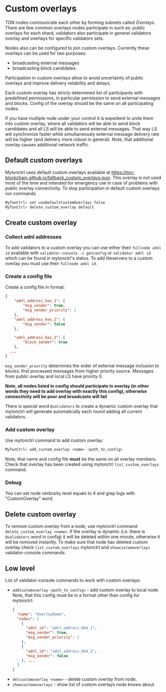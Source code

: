 # Custom overlays

TON nodes communicate each other by forming subnets called _Overlays_. There are few common overlays nodes participate in such as: public overlays for each shard, validators also participate in general validators overlay and overlays for specific validators sets.

Nodes also can be configured to join custom overlays.
Currently these overlays can be used for two purposes:

- broadcasting external messages
- broadcasting block candidates.

Participation in custom overlays allow to avoid uncertainty of public overlays and improve delivery reliability and delays.

Each custom overlay has stricty determined list of participants with predefined permissions, in particular permission to send external messages and blocks. Config of the overlay should be the same on all participating nodes.

If you have multiple node under your control it is expedient to unite them into custom overlay, where all validators will be able to send block candidates and all LS will be able to send external messages. That way LS will synchronize faster while simultaneously external message delivery rate will be higher (and delivery more robust in general). Note, that additional overlay causes additional network traffic.

## Default custom overlays

Mytonctrl uses default custom overlays available at https://ton-blockchain.github.io/fallback_custom_overlays.json. This overlay is not used most of the time and intended for emergency use in case of problems with public overlay connectivity.
To stop participation in default custom overlays run commands

```bash
MyTonCtrl> set useDefaultCustomOverlays false
MyTonCtrl> delete_custom_overlay default
```

## Create custom overlay

### Collect adnl addresses

To add validators to a custom overlay you can use either their `fullnode adnl id` available with `validator-console -c getconfig`
or `validator adnl id` which can be found in mytonctrl's status.
To add liteservers to a custom overlay you must use their `fullnode adnl id`.

### Create a config file

Create a config file in format:

```json
{
    "adnl_address_hex_1": {
        "msg_sender": true,
        "msg_sender_priority": 1
    },
    "adnl_address_hex_2": {
        "msg_sender": false
    },

    "adnl_address_hex_2": {
        "block_sender": true
    },
  ...
}
```

`msg_sender_priority` determines the order of external message inclusion to blocks: first processed messages from higher priority source. Messages from public overlay and local LS have priority 0.

**Note, all nodes listed in config should participate in overlay (in other words they need to add overlay with exactly this config), otherwise connectivity will be poor and broadcasts will fail**

There is special word `@validators` to create a dynamic custom overlay that mytonctrl will generate automatically
each round adding all current validators.

### Add custom overlay

Use mytonctrl command to add custom overlay:

```bash
MyTonCtrl> add_custom_overlay <name> <path_to_config>
```

Note, that name and config file **must** be the same on all overlay members. Check that overlay has been created using
mytonctrl `list_custom_overlays` command.

### Debug

You can set node verbosity level equals to 4 and grep logs with "CustomOverlay" word.

## Delete custom overlay

To remove custom overlay from a node, use mytonctrl command `delete_custom_overlay <name>`.
If the overlay is dynamic (i.e. there is `@validators` word in config) it will be deleted within one minute, otherwise it will be removed instantly.
To make sure that node has deleted custom overlay check `list_custom_overlays` mytonctrl and `showcustomoverlays` validator-console commands.

## Low level

List of validator-console commands to work with custom overlays:

- `addcustomoverlay <path_to_config>` - add custom overlay to local node. Note, that this config  must be in a format other than config for mytonctrl:
  ```json
  {
    "name": "OverlayName",
    "nodes": [
      {
        "adnl_id": "adnl_address_b64_1",
        "msg_sender": true,
        "msg_sender_priority": 1
      },
      {
        "adnl_id": "adnl_address_b64_2",
        "msg_sender": false
      }, ...
    ]
  }
  ```
- `delcustomoverlay <name>` - delete custom overlay from node.
- `showcustomoverlays` - show list of custom overlays node knows about.
